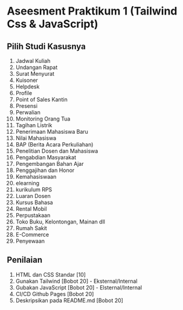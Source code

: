 # Aseesment Praktikum 1 (Tailwind Css & JavaScript)
## Pilih Studi Kasusnya

1. Jadwal Kuliah
2. Undangan Rapat
3. Surat Menyurat
4. Kuisoner
5. Helpdesk
6. Profile
7. Point of Sales Kantin
8. Presensi
9. Perwalian
10. Monitoring Orang Tua
11. Tagihan Listrik
12. Penerimaan Mahasiswa Baru
13. Nilai Mahasiswa
14. BAP (Berita Acara Perkuliahan)
15. Penelitian Dosen dan Mahasiswa
16. Pengabdian Masyarakat
17. Pengembangan Bahan Ajar
18. Penggajihan dan Honor
19. Kemahasiswaan
20. elearning
21. kurikulum RPS
22. Luaran Dosen
23. Kursus Bahasa
24. Rental Mobil
25. Perpustakaan
26. Toko Buku, Kelontongan, Mainan dll
27. Rumah Sakit
28. E-Commerce
29. Penyewaan

## Penilaian
1. HTML dan CSS Standar [10]
2. Gunakan Tailwind [Bobot 20] - Eksternal/Internal 
3. Gubakan JavaScript [Bobot 20] - Elsternal/Internal
4. CI/CD Github Pages [Bobot 20]
5. Deskripsikan pada README.md [Bobot 20]
